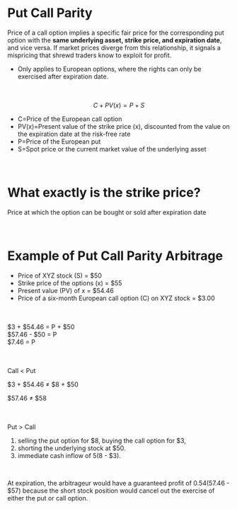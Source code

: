 # Put Call Parity
Price of a call option implies a specific fair price for the corresponding put option with the **same underlying asset, strike price, and expiration date**, and vice versa. If market prices diverge from this relationship, it signals a mispricing that shrewd traders know to exploit for profit.

* Only applies to European options, where the rights can only be exercised after expiration date. </br></br></br>
  
$$ C+PV(x)=P+S $$


- C=Price of the European call option
- PV(x)=Present value of the strike price (x),
discounted from the value on the expiration
date at the risk-free rate
- P=Price of the European put
- S=Spot price or the current market value
of the underlying asset
</br></br></br>

# What exactly is the strike price? 
Price at which the option can be bought or sold after expiration date
​</br></br></br>


# Example of Put Call Parity Arbitrage 
- Price of XYZ stock (S) = $50
- Strike price of the options (x) = $55
- Present value (PV) of x = $54.46
- Price of a six-month European call option (C) on XYZ stock = $3.00

</br></br>
$3 + $54.46 = P + $50 </br>
$57.46 - $50 = P </br>
$7.46 = P </br>
</br>
</br>




Call < Put </br>

$3 + $54.46 ≠ $8 + $50 </br>

$57.46 ≠ $58 </br>
</br>
</br>



Put > Call </br>


1. selling the put option for $8, buying the call option for $3,  
2. shorting the underlying stock at $50. 
3. immediate cash inflow of $5 ($8 - $3).
</br>

At expiration, the arbitrageur would have a guaranteed profit of $0.54 ($57.46 - $57) 
because the short stock position would cancel out the exercise of either the put or call option.
